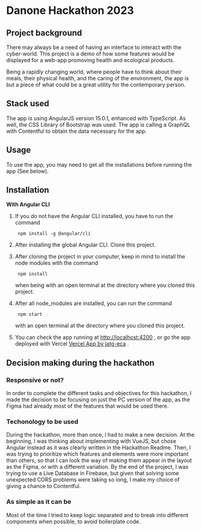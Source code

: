 # Danone Hackathon 2023

## Project background 
There may always be a need of having an interface to interact with the cyber-world. This project is a demo
of how some features would be displayed for a web-app promoving health and ecological products.

Being a rapidly changing world, where people have to think about their meals, their physical health, and
the caring of the environment, the app is but a piece of what could be a great utility for the contemporary person.

## Stack used
The app is using AngularJS version 15.0.1, enhanced with TypeScript. As well, the CSS Library of Bootstrap was used. The app is calling a GraphQL with Contentful to obtain the data necessary for the app. 

## Usage
To use the app, you may need to get all the installations before running the app (See below).

## Installation

**With Angular CLI**
1. If you do not have the Angular CLI installed, you have to run the command

        npm install -g @angular/cli

2. After installing the global Angular CLI. Clone this project.

3. After cloning the project in your computer, keep in mind to install the node modules with the command

        npm install

    when being with an open terminal at the directory where you cloned this project.

4. After all node_modules are installed, you can run the command

        npm start

    with an open terminal at the directory where you cloned this project.

5. You can check the app running at [http://localhost:4200](http://localhost:4200/) , or go the app deployed with Vercel [Vercel App by jatg-eca](https://danone-hackathon-2023-two.vercel.app/#/) .

## Decision making during the hackathon

### Responsive or not?
In order to complete the different tasks and objectives for this hackathon, I made the decision to be focusing
on just the PC version of the app, as the Figma had already most of the features that would be used there.

### Techonology to be used
During the hackathon, more than once, I had to make a new decision. At the beginning, I was thinking about
implementing with VueJS, but chose Angular instead as it was clearly written in the Hackathon Readme. Then,
I was trying to prioritize which features and elements were more important than others, so that I can look the way
of making them appear in the layout as the Figma, or with a different variation. By the end of the project, I was trying to use a Live Database in Firebase, but given that solving some unexpected CORS problems were taking so long, I make my choice of giving a chance to Contentful.

### As simple as it can be
Most of the time I tried to keep logic separated and to break into different components when possible, to avoid boilerplate code.

